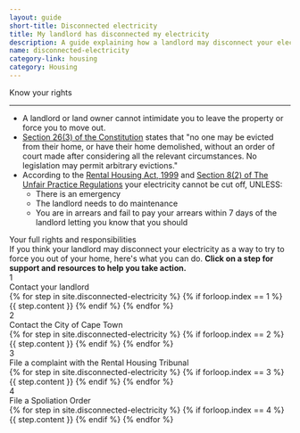 ```yaml
---
layout: guide
short-title: Disconnected electricity
title: My landlord has disconnected my electricity
description: A guide explaining how a landlord may disconnect your electricity as a way to try to force you out of your home and steps on how you can respond.
name: disconnected-electricity
category-link: housing
category: Housing
---
```

<div class="did-you-know">
  <div class="title">
    <i class="fa fa-question-circle fa-fw" aria-hidden="true"></i> Know your rights
  </div>
  <hr>
  <div class="content">
    <ul class="fa-ul">
      <li>
        <i class="fa-li fa fa-gavel"></i>A landlord or land owner cannot intimidate you to leave the property or force you to move out.
      </li>
      <li>
        <i class="fa-li fa fa-gavel"></i><a href="http://myconstitution.co.za/en/02.html#housing">Section 26(3) of the Constitution</a> states that "no one may be evicted from their home, or have their home demolished, without an order of court made after considering all the relevant circumstances. No legislation may permit arbitrary evictions."
      </li>
      <li>
        <i class="fa-li fa fa-gavel"></i>According to the <a href="https://www.gov.za/sites/www.gov.za/files/a50-99.pdf">Rental Housing Act, 1999</a> and <a href="https://www.westerncape.gov.za/text/2006/5/rental_hous_trib_unfairpractice_regulations.pdf">Section 8(2) of The Unfair Practice Regulations</a> your electricity cannot be cut off, UNLESS:
        <ul>
          <li>There is an emergency</li>
          <li>The landlord needs to do maintenance</li>
          <li>You are in arrears and fail to pay your arrears within 7 days of the landlord letting you know that you should</li>
        </ul>
      </li> 
    </ul>
    <a class="btn btn-primary show-extra"><i class="fa fa-caret-down" aria-hidden="true"></i> Your full rights and responsibilities</a>
  </div>
</div>

<div class="guide panel-group" id="accordion" role="tablist" aria-multiselectable="true">
  <div class="description">If you think your landlord may disconnect your electricity as a way to try to force you out of your home, here's what you can do. <b class="hidden-print">Click on a step for support and resources to help you take action.</b></div>
  <div class="panel single-step">
    <div class="panel-heading title-box" role="tab" id="headingOne">
      <div role="button" data-toggle="collapse" data-parent="#accordion" href="#collapseOne" aria-expanded="true" aria-controls="collapseOne">
        <div class="circle">1</div>
        <div class="title">Contact your landlord</div>
      </div>
    </div>
    <div id="collapseOne" class="panel-collapse collapse in" role="tabpanel" aria-labelledby="headingOne">
      <div class="panel-body">
        {% for step in site.disconnected-electricity %}
          {% if forloop.index == 1 %}
            {{ step.content }}
          {% endif %}
        {% endfor %}
      </div>
    </div>
  </div>
  <div class="panel single-step">
    <div class="panel-heading title-box" role="tab" id="headingTwo">
      <div role="button" data-toggle="collapse" data-parent="#accordion" href="#collapseTwo" aria-expanded="true" aria-controls="collapseTwo">
        <div class="circle">2</div>
        <div class="title">Contact the City of Cape Town</div>
      </div>
    </div>
    <div id="collapseTwo" class="panel-collapse collapse" role="tabpanel" aria-labelledby="headingTwo">
      <div class="panel-body">
        {% for step in site.disconnected-electricity %}
          {% if forloop.index == 2 %}
            {{ step.content }}
          {% endif %}
        {% endfor %}
      </div>
    </div>
  </div>
  <div class="panel single-step">
    <div class="panel-heading title-box" role="tab" id="headingThree">
      <div role="button" data-toggle="collapse" data-parent="#accordion" href="#collapseThree" aria-expanded="true" aria-controls="collapseThree">
        <div class="circle">3</div>
        <div class="title">File a complaint with the Rental Housing Tribunal</div>
      </div>
    </div>
    <div id="collapseThree" class="panel-collapse collapse" role="tabpanel" aria-labelledby="headingThree">
      <div class="panel-body">
        {% for step in site.disconnected-electricity %}
          {% if forloop.index == 3 %}
            {{ step.content }}
          {% endif %}
        {% endfor %}
      </div>
    </div>
  </div>
  <div class="panel single-step">
    <div class="panel-heading title-box" role="tab" id="headingFour">
      <div role="button" data-toggle="collapse" data-parent="#accordion" href="#collapseFour" aria-expanded="true" aria-controls="collapseFour">
        <div class="circle">4</div>
        <div class="title">File a Spoliation Order</div>
      </div>
    </div>
    <div id="collapseFour" class="panel-collapse collapse" role="tabpanel" aria-labelledby="headingFour">
      <div class="panel-body">
        {% for step in site.disconnected-electricity %}
          {% if forloop.index == 4 %}
            {{ step.content }}
          {% endif %}
        {% endfor %}
      </div>
    </div>
  </div>
</div>
